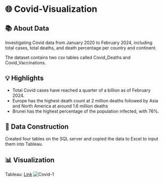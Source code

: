 # 🌐 Covid-Visualization

## 📚 About Data
Investigating Covid data from January 2020 to February 2024, including total cases, total deaths, and death percentage per country and continent. 

The dataset contains two csv tables called Covid_Deaths and Covid_Vaccinations.

## 💡 Highlights
- Total Covid cases have reached a quarter of a billion as of February 2024.
- Europe has the highest death count at 2 million deaths followed by Asia and North America at around 1.6 million deaths
- Brunei has the highest percentage of the population infected, with 76%. 

## 📂 Data Construction
Created four tables on the SQL server and copied the data to Excel to input them into Tableau.

## 📊 Visualization 
Tableau: [Link](https://public.tableau.com/app/profile/justin.mcauliffe/viz/Covid_Project_17091625388030/Dashboard1?publish=yes) 
![Covid-1](https://github.com/justin1721/images/blob/main/Covid_Dashboard_1.png?raw=true)
